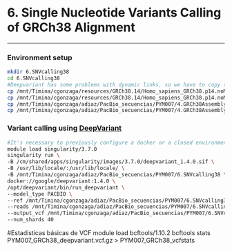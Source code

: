 # 6. Single Nucleotide Variants Calling of GRCh38 Alignment
***

### Environment setup
```bash
mkdir 6.SNVcalling38
cd 6.SNVcalling38
#Deepvariant has some problems with dynamic links, so we have to copy the files directly to the folder 
cp /mnt/Timina/cgonzaga/resources/GRCh38.14/Homo_sapiens_GRCh38.p14.noMT.names.fasta . 
cp /mnt/Timina/cgonzaga/resources/GRCh38.14/Homo_sapiens_GRCh38.p14.noMT.names.fasta.fai .
cp /mnt/Timina/cgonzaga/adiaz/PacBio_secuencias/PYM007/4.GRCh38Assembly/PYM007.GRCh38.pbmm2.bam .
cp /mnt/Timina/cgonzaga/adiaz/PacBio_secuencias/PYM007/4.GRCh38Assembly/PYM007.GRCh38.pbmm2.bam.bai . 
```
### Variant calling using [DeepVariant](https://github.com/google/deepvariant)
```bash
#It's necessary to previously configure a docker or a closed environment, for more information check out DeepVariant documentation 
module load singularity/3.7.0
singularity run \
-B /cm/shared/apps/singularity/images/3.7.0/deepvariant_1.4.0.sif \
-B /usr/lib/locale/:/usr/lib/locale/ \
-B /mnt/Timina/cgonzaga/adiaz/PacBio_secuencias/PYM007/6.SNVcalling38 \
docker://google/deepvariant:1.4.0 \
/opt/deepvariant/bin/run_deepvariant \
--model_type PACBIO \
--ref /mnt/Timina/cgonzaga/adiaz/PacBio_secuencias/PYM007/6.SNVcalling38/Homo_sapiens_GRCh38.p14.noMT.names.fasta \
--reads /mnt/Timina/cgonzaga/adiaz/PacBio_secuencias/PYM007/6.SNVcalling38/PYM007.GRCh38.pbmm2.bam \
--output_vcf /mnt/Timina/cgonzaga/adiaz/PacBio_secuencias/PYM007/6.SNVcalling38/PYM007_GRCh38_deepvariant.vcf \
--num_shards 40
```



#Estadisticas básicas de VCF 
module load bcftools/1.10.2
bcftools stats PYM007_GRCh38_deepvariant.vcf.gz > PYM007_GRCh38_vcfstats
